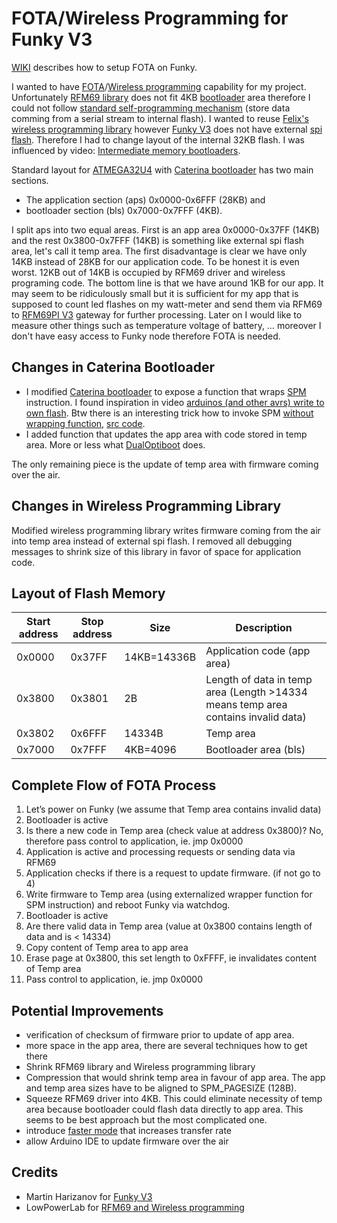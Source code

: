 # FOTA/Wireless Programming for Funky V3

[WIKI](https://github.com/vvvlc/Funky-FOTA/wiki/FOTA-on-Funky) describes how to setup FOTA on Funky.

I wanted to have [FOTA](http://en.wikipedia.org/wiki/Over-the-air_programming)/[Wireless programming](http://lowpowerlab.com/blog/category/moteino/wireless-programming/) capability for my project. Unfortunately [RFM69 library](https://github.com/LowPowerLab/RFM69) does not fit 4KB [bootloader](http://www.hackersworkbench.com/intro-to-bootloaders-for-avr) area therefore I could not follow [standard self-programming mechanism](http://www.engineersgarage.com/embedded/avr-microcontroller-projects/How-to-Use-SPM-for-Flash-to-Flash-Programming) (store data comming from a serial stream to internal flash). I wanted to reuse [Felix's wireless programming library](https://github.com/LowPowerLab/WirelessProgramming) however [Funky V3](http://harizanov.com/wiki/wiki-home/funky-v3/) does not have external [spi flash](http://www.instructables.com/id/How-to-Design-with-Discrete-SPI-Flash-Memory/). Therefore I had to change layout of the internal 32KB flash. I was influenced by video: [Intermediate memory bootloaders](https://www.youtube.com/watch?v=jbLy6kE-Szg).

Standard layout for [ATMEGA32U4](http://www.atmel.com/devices/atmega32u4.aspx) with [Caterina bootloader](https://github.com/arduino/Arduino/blob/master/hardware/arduino/avr/bootloaders/caterina/Caterina.c) has two main sections. 
 * The application section (aps) 0x0000-0x6FFF (28KB) and 
 * bootloader section (bls) 0x7000-0x7FFF (4KB). 

I split aps into two equal areas. First is an app area 0x0000-0x37FF (14KB) and the rest 0x3800-0x7FFF (14KB) is something like external spi flash area, let's call it temp area. The first disadvantage is clear we have only 14KB instead of 28KB for our application code. To be honest it is even worst. 12KB out of 14KB is occupied by RFM69 driver and wireless programing code. The bottom line is that we have around 1KB for our app. It may seem to be ridiculously small but it is sufficient for my app that is supposed to count led flashes on my watt-meter and send them via RFM69 to [RFM69PI V3](https://wiki.openenergymonitor.org/index.php/RFM69Pi_V3) gateway for further processing. Later on I would like to measure other things such as temperature voltage of battery, … moreover I don't have easy access to Funky node therefore FOTA is needed.

## Changes in Caterina Bootloader
 - I modified [Caterina bootloader](https://github.com/mharizanov/new_Funky/tree/master/caterina-lilypadusb) to expose a function that wraps [SPM](http://www.atmel.com/webdoc/avrassembler/avrassembler.wb_SPM.html) instruction. I found inspiration in video
 [arduinos (and other avrs) write to own flash](http://hackaday.com/2015/07/03/arduinos-and-other-avrs-write-to-own-flash/). Btw there is an interesting trick how to invoke SPM
[without wrapping function](http://oneweekwonder.blogspot.cz/2014/07/bootjacker-amazing-avr-bootloader-hack.html), [src code](https://gist.github.com/Snial/2d516b6305165bf81415).
 - I added function that updates the app area with code stored in temp area. More or less what [DualOptiboot](https://github.com/LowPowerLab/DualOptiboot) does.

The only remaining piece is the update of temp area with firmware coming over the air.

## Changes in Wireless Programming Library 
Modified wireless programming library writes firmware coming from the air into temp area instead of external spi flash. I removed all debugging messages to shrink size of this library in favor of space for application code.

## Layout of Flash Memory 
| Start address | Stop address | Size        | Description                                                                      |
|---------------|--------------|-------------|----------------------------------------------------------------------------------|
| 0x0000        | 0x37FF       | 14KB=14336B | Application code (app area)                                                      |
| 0x3800        | 0x3801       | 2B          | Length of data in temp area  (Length >14334 means temp area contains invalid data) |
| 0x3802        | 0x6FFF       | 14334B      | Temp area                                                                        |
| 0x7000        | 0x7FFF       | 4KB=4096    | Bootloader area (bls)                                                            |

## Complete Flow of FOTA Process 

1. Let’s power on Funky (we assume that Temp area contains invalid data)
2. Bootloader is active
3. Is there a new code in Temp area (check value at address 0x3800)? 
No, therefore pass control to application, ie. jmp 0x0000
4. Application is active and processing requests or sending data via RFM69
5. Application checks if there is a request to update firmware. (if not go to 4)
6. Write firmware to Temp area (using externalized wrapper function for SPM instruction) and reboot Funky via watchdog.
7. Bootloader is active
8. Are there valid data in Temp area (value at 0x3800 contains length of data and is < 14334)
9. Copy content of Temp area to app area
10. Erase page at 0x3800, this set length to 0xFFFF, ie invalidates content of Temp area
11. Pass control to application, ie. jmp 0x0000

## Potential Improvements 

 * verification of checksum of firmware prior to update of app area.
 * more space in the app area, there are several techniques how to get there
  * Shrink RFM69 library and Wireless programming library
  * Compression that would shrink temp area in favour of app area. The app and temp area sizes have to be aligned to SPM_PAGESIZE (128B).
  * Squeeze RFM69 driver into 4KB. This could eliminate necessity of temp area because bootloader could flash data directly to app area. This seems to be best approach but the most complicated one.
 * introduce [faster mode](http://lowpowerlab.com/blog/2016/01/21/wireless-programming-just-got-50-faster/) that increases transfer rate
 * allow Arduino IDE to update firmware over the air

## Credits
 * Martin Harizanov for [Funky V3](http://harizanov.com/wiki/wiki-home/funky-v3/) 
 * LowPowerLab for [RFM69 and Wireless programming](http://lowpowerlab.com/)
